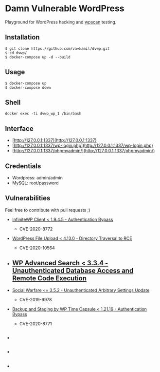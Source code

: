 # Damn Vulnerable WordPress

Playground for WordPress hacking and [wpscan](https://github.com/wpscanteam/wpscan) testing.

## Installation

```
$ git clone https://github.com/vavkamil/dvwp.git
$ cd dvwp/
$ docker-compose up -d --build
```

## Usage
```
$ docker-compose up
$ docker-compose down
```

## Shell
`docker exec -ti dvwp_wp_1 /bin/bash`

## Interface

* [http://127.0.0.1:1337](http://127.0.0.1:1337)
* [http://127.0.0.1:1337/wp-login.php](http://127.0.0.1:1337/wp-login.php)
* [http://127.0.0.1:1337/phpmyadmin/](http://127.0.0.1:1337/phpmyadmin/)

## Credentials
* Wordpress: admin/admin
* MySQL: root/password

## Vulnerabilities

Feel free to contribute with pull requests ;)

* [InfiniteWP Client < 1.9.4.5 - Authentication Bypass](https://wpvulndb.com/vulnerabilities/10011)
  - CVE-2020-8772

* [WordPress File Upload < 4.13.0 - Directory Traversal to RCE](https://wpvulndb.com/vulnerabilities/10132)
  - CVE-2020-10564

* [WP Advanced Search < 3.3.4 - Unauthenticated Database Access and Remote Code Execution](https://wpvulndb.com/vulnerabilities/10115)
  - 

* [Social Warfare <= 3.5.2 - Unauthenticated Arbitrary Settings Update](https://wpvulndb.com/vulnerabilities/9238)
  - CVE-2019-9978

* [Backup and Staging by WP Time Capsule < 1.21.16 - Authentication Bypass](https://wpvulndb.com/vulnerabilities/10010)
  - CVE-2020-8771

* []()
  - 

* []()
  - 

* []()
  - 
